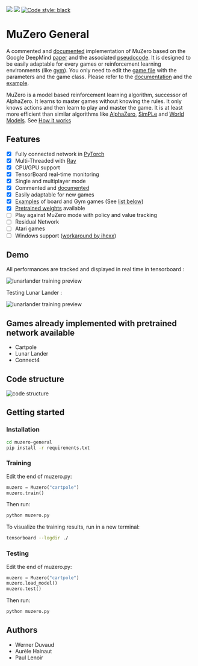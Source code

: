 <p>
<img src="https://img.shields.io/badge/licence-MIT-green">
<img src="https://img.shields.io/badge/dependencies-up%20to%20date-brightgreen">
<a href="https://github.com/psf/black"><img alt="Code style: black" src="https://img.shields.io/badge/code%20style-black-000000.svg"></a>
</p>

# MuZero General

A commented and [documented](https://github.com/werner-duvaud/muzero-general/wiki/MuZero-Documentation) implementation of MuZero based on the Google DeepMind [paper](https://arxiv.org/abs/1911.08265) and the associated [pseudocode](https://arxiv.org/src/1911.08265v1/anc/pseudocode.py).
It is designed to be easily adaptable for every games or reinforcement learning environments (like [gym](https://github.com/openai/gym)). You only need to edit the [game file](https://github.com/werner-duvaud/muzero-general/tree/master/games) with the parameters and the game class. Please refer to the [documentation](https://github.com/werner-duvaud/muzero-general/wiki/MuZero-Documentation) and the [example](https://github.com/werner-duvaud/muzero-general/blob/master/games/cartpole.py).

MuZero is a model based reinforcement learning algorithm, successor of AlphaZero. It learns to master games without knowing the rules. It only knows actions and then learn to play and master the game. It is at least more efficient than similar algorithms like [AlphaZero](https://arxiv.org/abs/1712.01815), [SimPLe](https://arxiv.org/abs/1903.00374) and [World Models](https://arxiv.org/abs/1803.10122). See [How it works](https://github.com/werner-duvaud/muzero-general/wiki/How-MuZero-works)

## Features

* [x] Fully connected network in [PyTorch](https://github.com/pytorch/pytorch)
* [x] Multi-Threaded with [Ray](https://github.com/ray-project/ray)
* [x] CPU/GPU support
* [x] TensorBoard real-time monitoring
* [x] Single and multiplayer mode
* [x] Commented and [documented](https://github.com/werner-duvaud/muzero-general/wiki/MuZero-Documentation)
* [x] Easily adaptable for new games
* [x] [Examples](https://github.com/werner-duvaud/muzero-general/blob/master/games/cartpole.py) of board and Gym games (See [list below](https://github.com/werner-duvaud/muzero-general#games-already-implemented-with-pretrained-network-available))
* [x] [Pretrained weights](https://github.com/werner-duvaud/muzero-general/tree/master/pretrained) available
* [ ] Play against MuZero mode with policy and value tracking 
* [ ] Residual Network
* [ ] Atari games
* [ ] Windows support ([workaround by ihexx](https://github.com/ihexx/muzero-general))

## Demo

All performances are tracked and displayed in real time in tensorboard :

![lunarlander training preview](https://github.com/werner-duvaud/muzero-general/blob/master/docs/cartpole_training_summary.png)

Testing Lunar Lander :

![lunarlander training preview](https://github.com/werner-duvaud/muzero-general/blob/master/docs/lunarlander_training_preview.png)

## Games already implemented with pretrained network available

* Cartpole
* Lunar Lander
* Connect4

## Code structure

![code structure](https://github.com/werner-duvaud/muzero-general/blob/master/docs/how-it-works-werner-duvaud.png)

## Getting started
### Installation

```bash
cd muzero-general
pip install -r requirements.txt
```

### Training

Edit the end of muzero.py:
```python
muzero = Muzero("cartpole")
muzero.train()
```
Then run:
```bash
python muzero.py
```
To visualize the training results, run in a new terminal:
```bash
tensorboard --logdir ./
```

### Testing

Edit the end of muzero.py:
```python
muzero = Muzero("cartpole")
muzero.load_model()
muzero.test()
```
Then run:
```bash
python muzero.py
```

## Authors

* Werner Duvaud
* Aurèle Hainaut
* Paul Lenoir
